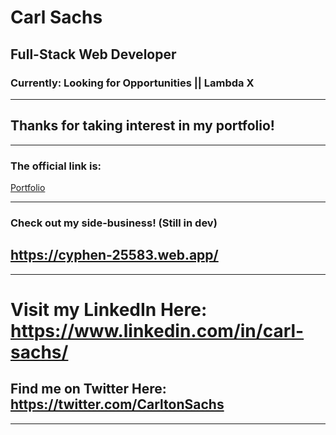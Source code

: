 # Carl Sachs
## Full-Stack Web Developer
### Currently: Looking for Opportunities || Lambda X

----

## Thanks for taking interest in my portfolio!

----

### The official link is:
<div><a href="http://www.carlsachs.com">Portfolio</a></div>

-----

### Check out my side-business! (Still in dev)
## https://cyphen-25583.web.app/

-----

# Visit my LinkedIn Here: https://www.linkedin.com/in/carl-sachs/
## Find me on Twitter Here: https://twitter.com/CarltonSachs

-----
